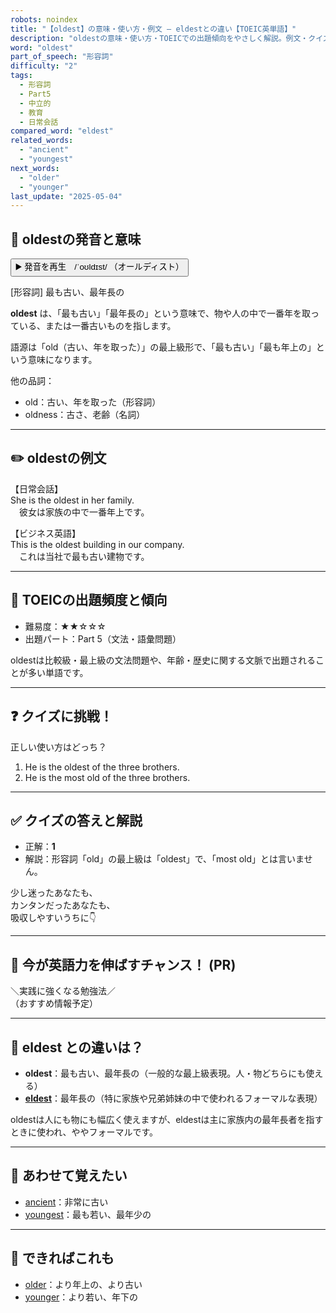 ```yaml
---
robots: noindex
title: "【oldest】の意味・使い方・例文 ― eldestとの違い【TOEIC英単語】"
description: "oldestの意味・使い方・TOEICでの出題傾向をやさしく解説。例文・クイズ付きでeldestとの違いもわかりやすく学べます。"
word: "oldest"
part_of_speech: "形容詞"
difficulty: "2"
tags:
  - 形容詞
  - Part5
  - 中立的
  - 教育
  - 日常会話
compared_word: "eldest"
related_words:
  - "ancient"
  - "youngest"
next_words:
  - "older"
  - "younger"
last_update: "2025-05-04"
---
```


## 🔰 oldestの発音と意味

<button class="play-audio" onclick="playTTS('oldest')">
  <span class="play-audio-main">
    ▶️ 発音を再生　/ˈoʊldɪst/
  </span>
  <span class="play-audio-sub">
    （オールディスト）
  </span>
</button>

[形容詞] 最も古い、最年長の

**oldest** は、「最も古い」「最年長の」という意味で、物や人の中で一番年を取っている、または一番古いものを指します。

語源は「old（古い、年を取った）」の最上級形で、「最も古い」「最も年上の」という意味になります。

他の品詞：  
- old：古い、年を取った（形容詞）
- oldness：古さ、老齢（名詞）

---

## ✏️ oldestの例文

【日常会話】  
She is the oldest in her family.  
　彼女は家族の中で一番年上です。

【ビジネス英語】  
This is the oldest building in our company.  
　これは当社で最も古い建物です。

---

## 🎯 TOEICの出題頻度と傾向

- 難易度：★★☆☆☆
- 出題パート：Part 5（文法・語彙問題）

oldestは比較級・最上級の文法問題や、年齢・歴史に関する文脈で出題されることが多い単語です。

---

## ❓ クイズに挑戦！

正しい使い方はどっち？

1. He is the oldest of the three brothers.  
2. He is the most old of the three brothers.

---

## ✅ クイズの答えと解説

- 正解：**1**
- 解説：形容詞「old」の最上級は「oldest」で、「most old」とは言いません。

少し迷ったあなたも、  
カンタンだったあなたも、  
吸収しやすいうちに👇️

---

## 🚀 今が英語力を伸ばすチャンス！ (PR)

<div class="info-center">
＼実践に強くなる勉強法／<br>  
（おすすめ情報予定）
</div>

---

## 🤔  eldest との違いは？

- **oldest**：最も古い、最年長の（一般的な最上級表現。人・物どちらにも使える）
- **[eldest](/word/eldest/)**：最年長の（特に家族や兄弟姉妹の中で使われるフォーマルな表現）

oldestは人にも物にも幅広く使えますが、eldestは主に家族内の最年長者を指すときに使われ、ややフォーマルです。

---

## 🧩 あわせて覚えたい

- [ancient](/word/ancient/)：非常に古い
- [youngest](/word/youngest/)：最も若い、最年少の

---

## 📖 できればこれも

- [older](/word/older/)：より年上の、より古い
- [younger](/word/younger/)：より若い、年下の

<!-- cvid: aid41_bid46 -->
